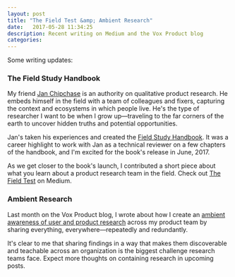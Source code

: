 ```yaml
---
layout: post
title: "The Field Test &amp; Ambient Research"
date:   2017-05-28 11:34:25
description: Recent writing on Medium and the Vox Product blog
categories:
---
```

Some writing updates:

### The Field Study Handbook
My friend [Jan Chipchase](http://www.studiodradiodurans.com/) is an authority on qualitative product research. He embeds himself in the field with a team of colleagues and fixers, capturing the context and ecosystems in which people live. He's the type of researcher I want to be when I grow up—traveling to the far corners of the earth to uncover hidden truths and potential opportunities.

Jan's taken his experiences and created the [Field Study Handbook](http://www.kickstarter.com/projects/janchipchase/the-field-study-handbook). It was a career highlight to work with Jan as a technical reviewer on a few chapters of the handbook, and I'm excited for the book's release in June, 2017.

As we get closer to the book's launch, I contributed a short piece about what you learn about a product research team in the field. Check out [The Field Test](https://medium.com/the-field-study-handbook/the-field-test-5a243e71ff35) on Medium.

### Ambient Research
Last month on the Vox Product blog, I wrote about how I create an [ambient awareness of user and product research](https://product.voxmedia.com/2017/4/19/15309792/ambient-ux-research) across my product team by sharing everything, everywhere—repeatedly and redundantly.

It's clear to me that sharing findings in a way that makes them discoverable and teachable across an organization is the biggest challenge research teams face. Expect more thoughts on containing research in upcoming posts.
